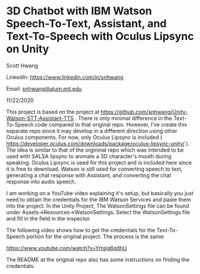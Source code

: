 # 3D Chatbot with IBM Watson Speech-To-Text, Assistant, and Text-To-Speech with Oculus Lipsync on Unity

Scott Hwang

LinkedIn: https://www.linkedin.com/in/snhwang

Email: snhwang@alum.mit.edu

11/22/2020

This project is based on the project at https://github.com/snhwang/Unity-Watson-STT-Assistant-TTS . There is only minimal difference in the Text-To-Speech code compared to that original repo. However, I've create this separate repo since it may develop in a different direction using other Oculus components. For now, only Oculus Lipsync is included ( https://developer.oculus.com/downloads/package/oculus-lipsync-unity/ ). The idea is similar to that of the orgininal repo which was intended to be used with SALSA lipsync to animate a 3D character's mouth during speaking. Oculus Lipsync is used for this project and is included here since it is free to download. Watson is still used for converting speech to text, generating a chat response with Assistant, and converting the chat response into audio speech. 

I am working on a YouTube video explaining it's setup, but basically you just need to obtain the credentials for the IBM Watson Services and paste them into the project. In the Unity Project, The WatsonSettings file can be found under Assets->Resources->WatsonSettings. Select the WatsonSettings file and fill in the field in the inspector.

The following video shows how to get the credentials for the Text-To-Speech portion for the original project. The process is the same:

https://www.youtube.com/watch?v=Yrtgig6qdhU

The README at the original repo also has some instructions on finding the credentials.

